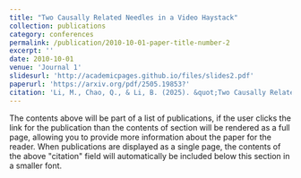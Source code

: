 ```yaml
---
title: "Two Causally Related Needles in a Video Haystack"
collection: publications
category: conferences
permalink: /publication/2010-10-01-paper-title-number-2
excerpt: ''
date: 2010-10-01
venue: 'Journal 1'
slidesurl: 'http://academicpages.github.io/files/slides2.pdf'
paperurl: 'https://arxiv.org/pdf/2505.19853?'
citation: 'Li, M., Chao, Q., & Li, B. (2025). &quot;Two Causally Related Needles in a Video Haystack. &quot; <i>arXiv preprint arXiv:2505.19853</i>.'
---
```


The contents above will be part of a list of publications, if the user clicks the link for the publication than the contents of section will be rendered as a full page, allowing you to provide more information about the paper for the reader. When publications are displayed as a single page, the contents of the above "citation" field will automatically be included below this section in a smaller font.
